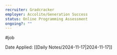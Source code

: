 ```yaml
---
recruiter: Gradcracker
employer: Accolite/Generation Success
status: Online Programming Assessment
ongoing?: ""
---
```


#job

Date Applied: [[Daily Notes/2024-11-17|2024-11-17]]